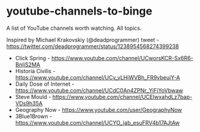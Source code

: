 # youtube-channels-to-binge
A list of YouTube channels worth watching. All topics.

Inspired by Michael Krakovskiy (@deadprogrammer) tweet - https://twitter.com/deadprogrammer/status/1238954568274399238 


- Click Spring - https://www.youtube.com/channel/UCworsKCR-Sx6R6-BnIjS2MA
- Historia Civilis - https://www.youtube.com/channel/UCv_vLHiWVBh_FR9vbeuiY-A
- Daily Dose of Internet - https://www.youtube.com/channel/UCdC0An4ZPNr_YiFiYoVbwaw
- Steve Mould - https://www.youtube.com/channel/UCEIwxahdLz7bap-VDs9h35A
- Geography Now - https://www.youtube.com/user/GeographyNow
- 3Blue1Brown - https://www.youtube.com/channel/UCYO_jab_esuFRV4b17AJtAw


